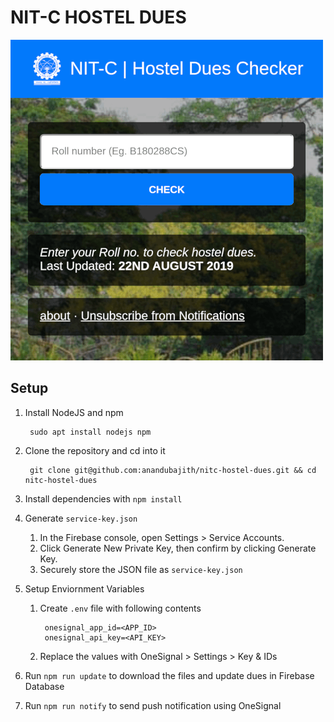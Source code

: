 # NIT-C HOSTEL DUES
![Screenshot August](public/screenshot.png)

## Setup
1. Install NodeJS and npm
        
        sudo apt install nodejs npm
2. Clone the repository and cd into it
        
        git clone git@github.com:anandubajith/nitc-hostel-dues.git && cd nitc-hostel-dues
        
3. Install dependencies with `npm install`

4. Generate `service-key.json`
    1. In the Firebase console, open Settings > Service Accounts.
    2. Click Generate New Private Key, then confirm by clicking Generate Key.
    3. Securely store the JSON file as `service-key.json`
    
5. Setup Enviornment Variables
    1. Create `.env` file with following contents
                
            onesignal_app_id=<APP_ID>
            onesignal_api_key=<API_KEY>
            
    2. Replace the values with OneSignal > Settings > Key & IDs

6. Run `npm run update` to download the files and update dues in Firebase Database

7. Run `npm run notify` to send push notification using OneSignal
